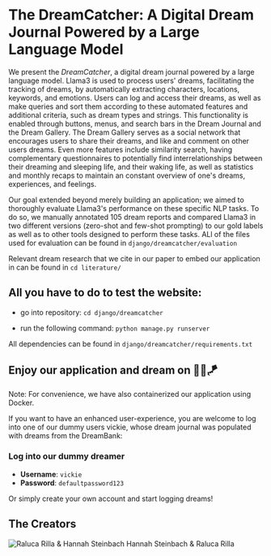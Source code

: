 # The DreamCatcher: A Digital Dream Journal Powered by a Large Language Model

We present the _DreamCatcher_, a digital dream journal powered by a large language model. Llama3 is used to process users' dreams, facilitating the tracking of dreams, by automatically extracting characters, locations, keywords, and emotions. Users can log and access their dreams, as well as make queries and sort them according to these automated features and additional criteria, such as dream types and strings. This functionality is enabled through buttons, menus, and search bars in the Dream Journal and the Dream Gallery. The Dream Gallery serves as a social network that encourages users to share their dreams, and like and comment on other users dreams. Even more features include similarity search, having complementary questionnaires to potentially find interrelationships between their dreaming and sleeping life, and their waking life, as well as statistics and monthly recaps to maintain an constant overview of one's dreams, experiences, and feelings. 

Our goal extended beyond merely building an application; we aimed to thoroughly evaluate Llama3's performance on these specific NLP tasks. To do so, we manually annotated 105 dream reports and compared Llama3 in two different versions (zero-shot and few-shot prompting) to our gold labels as well as to other tools designed to perform these tasks. ALl of the files used for evaluation can be found in ```django/dreamcatcher/evaluation```

Relevant dream research that we cite in our paper to embed our application in can be found in  ```cd literature/```



## All you have to do to test the website: 

- go into repository: 
```cd django/dreamcatcher```

- run the following command: 
```python manage.py runserver```

All dependencies can be found in ```django/dreamcatcher/requirements.txt```

## Enjoy our application and dream on 💫🫧🪁

Note: For convenience, we have also containerized our application using Docker.

If you want to have an enhanced user-experience, you are welcome to log into one of our dummy users vickie, whose dream journal was populated with dreams from the DreamBank:

### Log into our dummy dreamer
- **Username**: `vickie`  
- **Password**: `defaultpassword123`

Or simply create your own account and start logging dreams!

## The Creators
![Raluca Rilla & Hannah Steinbach](django/dreamcatcher/static/images/creators.jpg)
Hannah Steinbach & Raluca Rilla